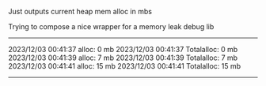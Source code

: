 Just outputs current heap mem alloc in mbs

Trying to compose a nice wrapper for a memory leak debug lib

*************************************
2023/12/03 00:41:37 alloc: 0 mb
2023/12/03 00:41:37 Totalalloc: 0 mb
2023/12/03 00:41:39 alloc: 7 mb
2023/12/03 00:41:39 Totalalloc: 7 mb
2023/12/03 00:41:41 alloc: 15 mb
2023/12/03 00:41:41 Totalalloc: 15 mb
*************************************